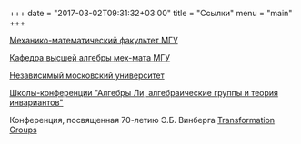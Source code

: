 +++
date = "2017-03-02T09:31:32+03:00"
title = "Ссылки"
menu = "main"
+++


[Механико-математический факультет МГУ](http://www.math.msu.ru/)  

[Кафедра высшей алгебры мех-мата МГУ](http://halgebra.math.msu.su)  

[Независимый московский университет](http://ium.mccme.ru/)  

[Школы-конференции "Алгебры Ли, алгебраические группы и теория инвариантов"](http://halgebra.math.msu.su/alg_conf/main.shtml)  

Конференция, посвященная 70-летию Э.Б. Винберга [Transformation Groups](http://www.mccme.ru/tg2007/)

